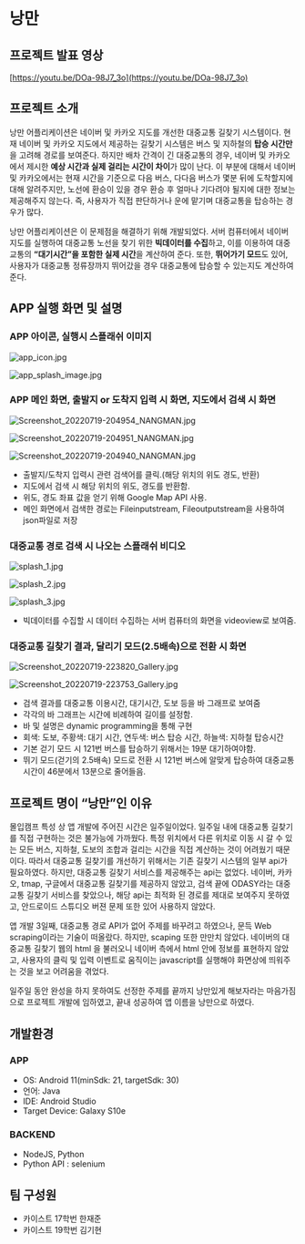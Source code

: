 # 낭만

## 프로젝트 발표 영상

[https://youtu.be/DOa-98J7_3o](https://youtu.be/DOa-98J7_3o)

## 프로젝트 소개

  낭만 어플리케이션은 네이버 및 카카오 지도를 개선한 대중교통 길찾기 시스템이다. 현재 네이버 및 카카오 지도에서 제공하는 길찾기 시스템은 버스 및 지하철의 **탑승 시간만**을 고려해 경로를 보여준다. 하지만 배차 간격이 긴 대중교통의 경우, 네이버 및 카카오에서 제시한 **예상 시간과 실제 걸리는 시간이 차이**가 많이 난다. 이 부분에 대해서 네이버 및 카카오에서는 현재 시간을 기준으로 다음 버스, 다다음 버스가 몇분 뒤에 도착할지에 대해 알려주지만, 노선에 환승이 있을 경우 환승 후 얼마나 기다려야 될지에 대한 정보는 제공해주지 않는다. 즉, 사용자가 직접 판단하거나 운에 맡기며 대중교통을 탑승하는 경우가 많다.

  낭만 어플리케이션은 이 문제점을 해결하기 위해 개발되었다. 서버 컴퓨터에서 네이버 지도를 실행하여 대중교통 노선을 찾기 위한 **빅데이터를 수집**하고, 이를 이용하여 대중교통의 **“대기시간”을 포함한 실제 시간**을 계산하여 준다. 또한, **뛰어가기 모드**도 있어, 사용자가 대중교통 정류장까지 뛰어갔을 경우 대중교통에 탑승할 수 있는지도 계산하여준다.

## APP 실행 화면 및 설명

### APP 아이콘, 실행시 스플래쉬 이미지

![app_icon.jpg](images/app_icon.jpg)

![app_splash_image.jpg](images/app_splash_image.jpg)

### APP 메인 화면, 출발지 or 도착지 입력 시 화면, 지도에서 검색 시 화면

![Screenshot_20220719-204954_NANGMAN.jpg](images/Screenshot_20220719-204954_NANGMAN.jpg)

![Screenshot_20220719-204951_NANGMAN.jpg](images/Screenshot_20220719-204951_NANGMAN.jpg)

![Screenshot_20220719-204940_NANGMAN.jpg](images/Screenshot_20220719-204940_NANGMAN.jpg)

- 출발지/도착지 입력시 관련 검색어를 클릭.(해당 위치의 위도 경도, 반환)
- 지도에서 검색 시 해당 위치의 위도, 경도를 반환함.
- 위도, 경도 좌표 값을 얻기 위해 Google Map API 사용.
- 메인 화면에서 검색한 경로는 Fileinputstream, Fileoutputstream을 사용하여 json파일로 저장

### 대중교통 경로 검색 시 나오는 스플래쉬 비디오

![splash_1.jpg](images/splash_1.jpg)

![splash_2.jpg](images/splash_2.jpg)

![splash_3.jpg](images/splash_3.jpg)

- 빅데이터를 수집할 시 데이터 수집하는 서버 컴퓨터의 화면을 videoview로 보여줌.

### 대중교통 길찾기 결과, 달리기 모드(2.5배속)으로 전환 시 화면

![Screenshot_20220719-223820_Gallery.jpg](images/Screenshot_20220719-223820_Gallery.jpg)

![Screenshot_20220719-223753_Gallery.jpg](images/Screenshot_20220719-223753_Gallery.jpg)

- 검색 결과를 대중교통 이용시간, 대기시간, 도보 등을 바 그래프로 보여줌
- 각각의 바 그래프는 시간에 비례하여 길이를 설정함.
- 바 및 설명은 dynamic programming을 통해 구현
- 회색: 도보, 주황색: 대기 시간, 연두색: 버스 탑승 시간, 하늘색: 지하철 탑승시간
- 기본 걷기 모드 시 121번 버스를 탑승하기 위해서는 19분 대기하여야함.
- 뛰기 모드(걷기의 2.5배속) 모드로 전환 시 121번 버스에 알맞게 탑승하여 대중교통 시간이 46분에서 13분으로 줄어들음.

## 프로젝트 명이 “낭만”인 이유

  몰입캠프 특성 상 앱 개발에 주어진 시간은 일주일이었다. 일주일 내에 대중교통 길찾기를 직접 구현하는 것은 불가능에 가까웠다. 특정 위치에서 다른 위치로 이동 시 갈 수 있는 모든 버스, 지하철, 도보의 조합과 걸리는 시간을 직접 계산하는 것이 어려웠기 때문이다. 따라서 대중교통 길찾기를 개선하기 위해서는 기존 길찾기 시스템의 일부 api가 필요하였다. 하지만, 대중교통 길찾기 서비스를 제공해주는 api는 없었다. 네이버, 카카오, tmap, 구글에서 대중교통 길찾기를 제공하지 않았고, 검색 끝에 ODASY라는 대중교통 길찾기 서비스를 찾았으나, 해당 api는 최적화 된 경로를 제대로 보여주지 못하였고, 안드로이드 스튜디오 버젼 문제 또한 있어 사용하지 않았다.

  앱 개발 3일째, 대중교통 경로 API가 없어 주제를 바꾸려고 하였으나, 문득 Web scraping이라는 기술이 떠올랐다. 하지만, scaping 또한 만만치 않았다. 네이버의 대중교통 길찾기 웹의 html 을 불러오니 네이버 측에서 html 안에 정보를 표현하지 않았고, 사용자의 클릭 및 입력 이벤트로 움직이는 javascript를 실행해야 화면상에 띄워주는 것을 보고 어려움을 겪었다. 

  일주일 동안 완성을 하지 못하여도 선정한 주제를 끝까지 낭만있게 해보자라는 마음가짐으로 프로젝트 개발에 임하였고, 끝내 성공하여 앱 이름을 낭만으로 하였다.

## 개발환경

### APP

- OS: Android 11(minSdk: 21, targetSdk: 30)
- 언어: Java
- IDE: Android Studio
- Target Device: Galaxy S10e

### BACKEND

- NodeJS, Python
- Python API : selenium

## 팀 구성원

- 카이스트 17학번 한재준
- 카이스트 19학번 김기현